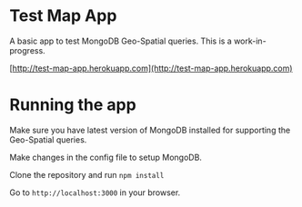 # Test Map App

A basic app to test MongoDB Geo-Spatial queries. This is a work-in-progress.

[http://test-map-app.herokuapp.com](http://test-map-app.herokuapp.com)

# Running the app

Make sure you have latest version of MongoDB installed for supporting the Geo-Spatial queries.

Make changes in the config file to setup MongoDB.

Clone the repository and run `npm install`

Go to `http://localhost:3000` in your browser.
